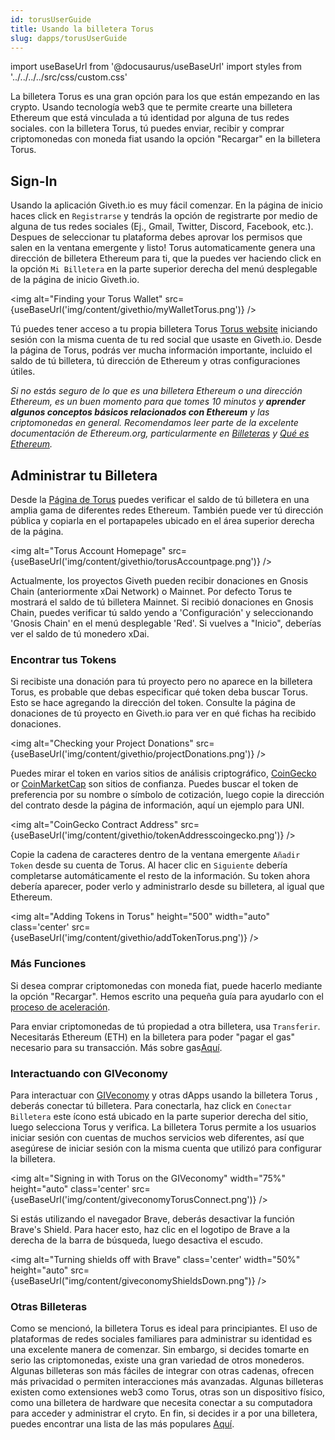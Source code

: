 ```yaml
---
id: torusUserGuide
title: Usando la billetera Torus
slug: dapps/torusUserGuide
---
```

import useBaseUrl from '@docusaurus/useBaseUrl'
import styles from '../../../../src/css/custom.css'

La billetera Torus es una gran opción para los que están empezando en las crypto. Usando tecnología web3 que te permite crearte una billetera Ethereum que está vinculada a tú identidad por alguna de tus redes sociales. con la billetera Torus, tú puedes enviar, recibir y comprar criptomonedas con moneda fiat usando la opción "Recargar" en la billetera Torus.

## Sign-In
Usando la aplicación Giveth.io es muy fácil comenzar. En la página de inicio haces click en `Registrarse` y tendrás la opción de registrarte por medio de alguna de tus redes sociales (Ej., Gmail, Twitter, Discord, Facebook, etc.). Despues de seleccionar tu plataforma debes aprovar los permisos que salen en la ventana emergente y listo! Torus automaticamente genera una dirección de billetera Ethereum para ti, que la puedes ver haciendo click en la opción `Mi Billetera`  en la parte superior derecha del menú desplegable de la página de inicio Giveth.io.

<img alt="Finding your Torus Wallet" src={useBaseUrl('img/content/givethio/myWalletTorus.png')} />


Tú puedes tener acceso a tu propia billetera Torus [Torus website](https://app.tor.us/) iniciando sesión con la misma cuenta de tu red social que usaste en Giveth.io. Desde la página de Torus, podrás ver mucha información importante, incluido el saldo de tú billetera, tú dirección de Ethereum y otras configuraciones útiles.


*Si no estás seguro de lo que es una billetera Ethereum o una dirección Ethereum, es un buen momento para que tomes 10 minutos y  **aprender algunos conceptos básicos relacionados con Ethereum** y las criptomonedas en general. Recomendamos leer parte de la excelente documentación de Ethereum.org, particularmente en [Billeteras](https://ethereum.org/en/wallets/) y [Qué es Ethereum](https://ethereum.org/en/what-is-ethereum/).*

## Administrar tu Billetera

Desde la [Página de Torus](https://app.tor.us/) puedes verificar el saldo de tú billetera en una amplia gama de diferentes redes Ethereum. También puede ver tú dirección pública y copiarla en el portapapeles ubicado en el área superior derecha de la página.

<img alt="Torus Account Homepage" src={useBaseUrl('img/content/givethio/torusAccountpage.png')} />

Actualmente, los proyectos Giveth pueden recibir donaciones en Gnosis Chain (anteriormente xDai Network) o Mainnet. Por defecto Torus te mostrará el saldo de tú billetera Mainnet. Si recibió donaciones en Gnosis Chain, puedes verificar tú saldo yendo a 'Configuración' y seleccionando 'Gnosis Chain' en el menú desplegable 'Red'. Si vuelves a "Inicio", deberías ver el saldo de tú monedero xDai.

### Encontrar tus Tokens
Si recibiste una donación para tú proyecto pero no aparece en la billetera Torus, es probable que debas especificar qué token deba buscar Torus. Esto se hace agregando la dirección del token. Consulte la página de donaciones de tú proyecto en Giveth.io para ver en qué fichas ha recibido donaciones.

<img alt="Checking your Project Donations" src={useBaseUrl('img/content/givethio/projectDonations.png')} />

Puedes mirar el token en varios sitios de análisis criptográfico, [CoinGecko](https://www.coingecko.com/en) or [CoinMarketCap](https://coinmarketcap.com/) son sitios de confianza. Puedes buscar el token de preferencia por su nombre o símbolo de cotización, luego copie la dirección del contrato desde la página de información, aquí un ejemplo para UNI.


<img alt="CoinGecko Contract Address" src={useBaseUrl('img/content/givethio/tokenAddresscoingecko.png')} />



Copie la cadena de caracteres dentro de la ventana emergente `Añadir Token` desde su cuenta de Torus. Al hacer clic en `Siguiente` debería completarse automáticamente el resto de la información. Su token ahora debería aparecer, poder verlo y administrarlo desde su billetera, al igual que Ethereum.


<img alt="Adding Tokens in Torus" height="500"  width="auto" class='center' src={useBaseUrl('img/content/givethio/addTokenTorus.png')} />

### Más Funciones
Si desea comprar criptomonedas con moneda fiat, puede hacerlo mediante la opción "Recargar". Hemos escrito una pequeña guía para ayudarlo con el [proceso de aceleración](./torusonramp.md).

Para enviar criptomonedas de tú propiedad a otra billetera, usa `Transferir`. Necesitarás Ethereum (ETH) en la billetera para poder "pagar el gas" necesario para su transacción. Más sobre gas[Aquí](https://ethereum.org/en/developers/docs/gas/).



### Interactuando con GIVeconomy

Para interactuar con [GIVeconomy](https://giveth.io/giveconomy) y otras dApps usando la billetera Torus , deberás conectar tú billetera. Para conectarla, haz click en `Conectar Billetera` este ícono está ubicado en la parte superior derecha del sitio, luego selecciona Torus y verifica. La billetera Torus permite a los usuarios iniciar sesión con cuentas de muchos servicios web diferentes, así que asegúrese de iniciar sesión con la misma cuenta que utilizó para configurar la billetera.

<img alt="Signing in with Torus on the GIVeconomy" width="75%" height="auto" class='center' src={useBaseUrl('img/content/giveconomyTorusConnect.png')} />

Si estás utilizando el navegador Brave, deberás desactivar la función Brave's Shield. Para hacer esto, haz clic en el logotipo de Brave a la derecha de la barra de búsqueda, luego desactiva el escudo.

<img alt="Turning shields off with Brave" class='center'  width="50%" height="auto" src={useBaseUrl("img/content/giveconomyShieldsDown.png")} />


### Otras Billeteras
Como se mencionó, la billetera Torus es ideal para principiantes. El uso de plataformas de redes sociales familiares para administrar su identidad es una excelente manera de comenzar. Sin embargo, si decides tomarte en serio las criptomonedas, existe una gran variedad de otros monederos. Algunas billeteras son más fáciles de integrar con otras cadenas, ofrecen más privacidad o permiten interacciones más avanzadas. Algunas billeteras existen como extensiones web3 como Torus, otras son un dispositivo físico, como una billetera de hardware que necesita conectar a su computadora para acceder y administrar el cryto. En fin, si decides ir a por una billetera, puedes encontrar una lista de las más populares [Aquí](https://ethereum.org/en/wallets/find-wallet/).
